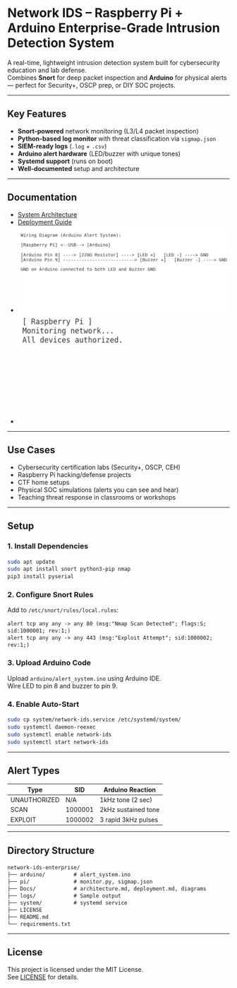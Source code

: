 # Network IDS – Raspberry Pi + Arduino Enterprise-Grade Intrusion Detection System

A real-time, lightweight intrusion detection system built for cybersecurity education and lab defense.  
Combines **Snort** for deep packet inspection and **Arduino** for physical alerts — perfect for Security+, OSCP prep, or DIY SOC projects.

---

## Key Features

- **Snort-powered** network monitoring (L3/L4 packet inspection)
- **Python-based log monitor** with threat classification via `sigmap.json`
- **SIEM-ready logs** (`.log` + `.csv`)
- **Arduino alert hardware** (LED/buzzer with unique tones)
- **Systemd support** (runs on boot)
- **Well-documented** setup and architecture

---

## Documentation

- [System Architecture](Docs/architecture.md)
- [Deployment Guide](Docs/deployment.md)
- ![Wiring Diagram](Docs/wiring_diagram.png)
- ![Demo](Docs/demo.gif)

---

## Use Cases

- Cybersecurity certification labs (Security+, OSCP, CEH)
- Raspberry Pi hacking/defense projects
- CTF home setups
- Physical SOC simulations (alerts you can see and hear)
- Teaching threat response in classrooms or workshops

---

## Setup

### 1. Install Dependencies

```bash
sudo apt update
sudo apt install snort python3-pip nmap
pip3 install pyserial
```

### 2. Configure Snort Rules

Add to `/etc/snort/rules/local.rules`:

```snort
alert tcp any any -> any 80 (msg:"Nmap Scan Detected"; flags:S; sid:1000001; rev:1;)
alert tcp any any -> any 443 (msg:"Exploit Attempt"; sid:1000002; rev:1;)
```

### 3. Upload Arduino Code

Upload `arduino/alert_system.ino` using Arduino IDE.  
Wire LED to pin 8 and buzzer to pin 9.

### 4. Enable Auto-Start

```bash
sudo cp system/network-ids.service /etc/systemd/system/
sudo systemctl daemon-reexec
sudo systemctl enable network-ids
sudo systemctl start network-ids
```

---

## Alert Types

| Type         | SID        | Arduino Reaction         |
|--------------|------------|--------------------------|
| UNAUTHORIZED | N/A        | 1kHz tone (2 sec)        |
| SCAN         | 1000001    | 2kHz sustained tone      |
| EXPLOIT      | 1000002    | 3 rapid 3kHz pulses      |

---

## Directory Structure

```
network-ids-enterprise/
├── arduino/         # alert_system.ino
├── pi/              # monitor.py, sigmap.json
├── Docs/            # architecture.md, deployment.md, diagrams
├── logs/            # Sample output
├── system/          # systemd service
├── LICENSE
├── README.md
└── requirements.txt
```

---

## License

This project is licensed under the MIT License.  
See [LICENSE](LICENSE) for details.
